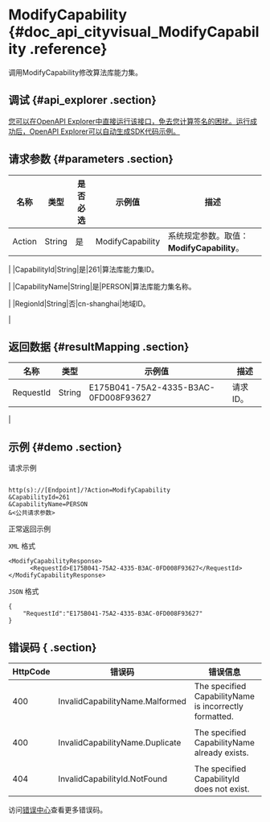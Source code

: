 # ModifyCapability {#doc_api_cityvisual_ModifyCapability .reference}

调用ModifyCapability修改算法库能力集。

## 调试 {#api_explorer .section}

[您可以在OpenAPI Explorer中直接运行该接口，免去您计算签名的困扰。运行成功后，OpenAPI Explorer可以自动生成SDK代码示例。](https://api.aliyun.com/#product=cityvisual&api=ModifyCapability&type=RPC&version=2018-10-30)

## 请求参数 {#parameters .section}

|名称|类型|是否必选|示例值|描述|
|--|--|----|---|--|
|Action|String|是|ModifyCapability|系统规定参数。取值：**ModifyCapability**。

 |
|CapabilityId|String|是|261|算法库能力集ID。

 |
|CapabilityName|String|是|PERSON|算法库能力集名称。

 |
|RegionId|String|否|cn-shanghai|地域ID。

 |

## 返回数据 {#resultMapping .section}

|名称|类型|示例值|描述|
|--|--|---|--|
|RequestId|String|E175B041-75A2-4335-B3AC-0FD008F93627|请求ID。

 |

## 示例 {#demo .section}

请求示例

``` {#request_demo}

http(s)://[Endpoint]/?Action=ModifyCapability
&CapabilityId=261
&CapabilityName=PERSON
&<公共请求参数>

```

正常返回示例

`XML` 格式

``` {#xml_return_success_demo}
<ModifyCapabilityResponse>
      <RequestId>E175B041-75A2-4335-B3AC-0FD008F93627</RequestId>
</ModifyCapabilityResponse>
```

`JSON` 格式

``` {#json_return_success_demo}
{
	"RequestId":"E175B041-75A2-4335-B3AC-0FD008F93627"
}
```

## 错误码 { .section}

|HttpCode|错误码|错误信息|描述|
|--------|---|----|--|
|400|InvalidCapabilityName.Malformed|The specified CapabilityName is incorrectly formatted.|指定的CapabilityName格式不合法。|
|400|InvalidCapabilityName.Duplicate|The specified CapabilityName already exists.|指定的算法库能力集标签名称已存在。|
|404|InvalidCapabilityId.NotFound|The specified CapabilityId does not exist.|指定的标签不存在。|

访问[错误中心](https://error-center.aliyun.com/status/product/cityvisual)查看更多错误码。

